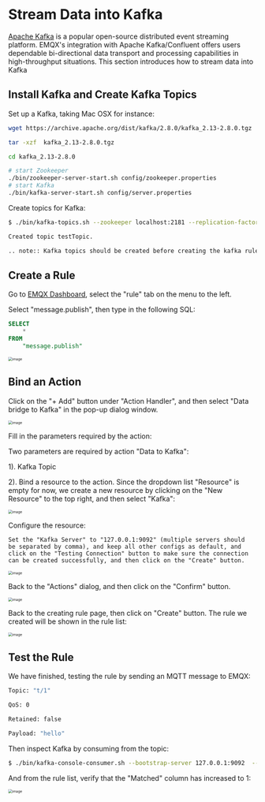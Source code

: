 # Stream Data into Kafka

[Apache Kafka](https://kafka.apache.org/) is a popular open-source distributed event streaming platform. EMQX's integration with Apache Kafka/Confluent offers users dependable bi-directional data transport and processing capabilities in high-throughput situations. This section introduces how to stream data into Kafka

## Install Kafka and Create Kafka Topics

Set up a Kafka, taking Mac OSX for instance:

```bash
wget https://archive.apache.org/dist/kafka/2.8.0/kafka_2.13-2.8.0.tgz

tar -xzf  kafka_2.13-2.8.0.tgz

cd kafka_2.13-2.8.0

# start Zookeeper
./bin/zookeeper-server-start.sh config/zookeeper.properties
# start Kafka
./bin/kafka-server-start.sh config/server.properties
```


Create topics for Kafka:

```bash
$ ./bin/kafka-topics.sh --zookeeper localhost:2181 --replication-factor 1 --partitions 1 --topic testTopic --create

Created topic testTopic.

.. note:: Kafka topics should be created before creating the kafka rule, or the rule creation would not success.
```

## Create a Rule

Go to [EMQX Dashboard](http://127.0.0.1:18083/#/rules), select the "rule" tab on the menu to the left.

Select "message.publish", then type in the following SQL:

```sql
SELECT
    *
FROM
    "message.publish"
```

<img src="./assets/rule-engine/mysql_sql_1.png" alt="image" style="zoom:50%;" />

## Bind an Action

Click on the "+ Add" button under "Action Handler", and then select "Data bridge to Kafka" in the pop-up dialog window.

<img src="./assets/rule-engine/kafka_action_0.png" alt="image" style="zoom:50%;" />

Fill in the parameters required by the action:

Two parameters are required by action "Data to Kafka":

1). Kafka Topic

2). Bind a resource to the action. Since the dropdown list "Resource" is empty for now, we create a new resource by clicking on the "New Resource" to the top right, and then select "Kafka":

<img src="./assets/rule-engine/kafka_action_1.png" alt="image" style="zoom:50%;" />

Configure the resource:
```
Set the "Kafka Server" to "127.0.0.1:9092" (multiple servers should
be separated by comma), and keep all other configs as default, and
click on the "Testing Connection" button to make sure the connection
can be created successfully, and then click on the "Create" button.
```
<img src="./assets/rule-engine/kafka_resource_0.png" alt="image" style="zoom:50%;" />

Back to the "Actions" dialog, and then click on the "Confirm" button.

<img src="./assets/rule-engine/kafka_action_2.png" alt="image" style="zoom:50%;" />

Back to the creating rule page, then click on "Create" button. The rule we created will be shown in the rule list:

<img src="./assets/rule-engine/kafka_rule_overview_0.png" alt="image" style="zoom:50%;" />

## Test the Rule

We have finished, testing the rule by sending an MQTT message to EMQX:

```bash
Topic: "t/1"

QoS: 0

Retained: false

Payload: "hello"
```

Then inspect Kafka by consuming from the topic:

```bash
$ ./bin/kafka-console-consumer.sh --bootstrap-server 127.0.0.1:9092  --topic testTopic --from-beginning
```

And from the rule list, verify that the "Matched" column has increased to 1:

<img src="./assets/rule-engine/kafka_rule_overview_0.png" alt="image" style="zoom:50%;" />
